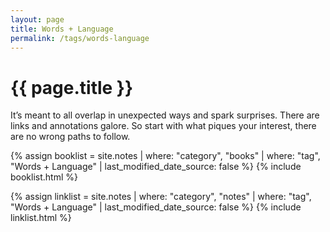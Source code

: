 ```yaml
---
layout: page
title: Words + Language
permalink: /tags/words-language
---
```


<h1>{{ page.title }}</h1>

<p>It’s meant to all overlap in unexpected ways and spark surprises. There are links and annotations galore. So start with what piques your interest, there are no wrong paths to follow.</p>

{% assign booklist = site.notes | where: "category", "books" | where: "tag", "Words + Language" | last_modified_date_source: false %}
{% include booklist.html %}

{% assign linklist = site.notes | where: "category", "notes" | where: "tag", "Words + Language" | last_modified_date_source: false %}
{% include linklist.html %}